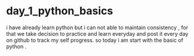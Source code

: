# day_1_python_basics
i have  already learn python but i can not able to maintain consistency , for that we take decision to practice and learn everyday and post it every day on github to track my self progress. so today i am start with the basic of python .
